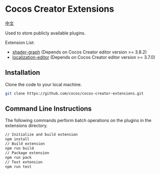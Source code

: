 # Cocos Creator Extensions

[中文](./README.zh-CN.MD)

Used to store publicly available plugins.

Extension List:

- [shader-graph](extensions/shader-graph/README.zh-CN.md) (Depends on Cocos Creator editor version >= 3.8.2)
- [localization-editor](./extensions/localization-editor/README.zh-CN.md) (Depends on Cocos Creator editor version >= 3.7.0)

## Installation

Clone the code to your local machine.

```bash
git clone https://github.com/cocos/cocos-creator-extensions.git
```

## Command Line Instructions

The following commands perform batch operations on the plugins in the extensions directory.

```bash
// Initialize and build extension
npm install
// Build extension
npm run build
// Package extension
npm run pack 
// Test extension
npm run test 
```
